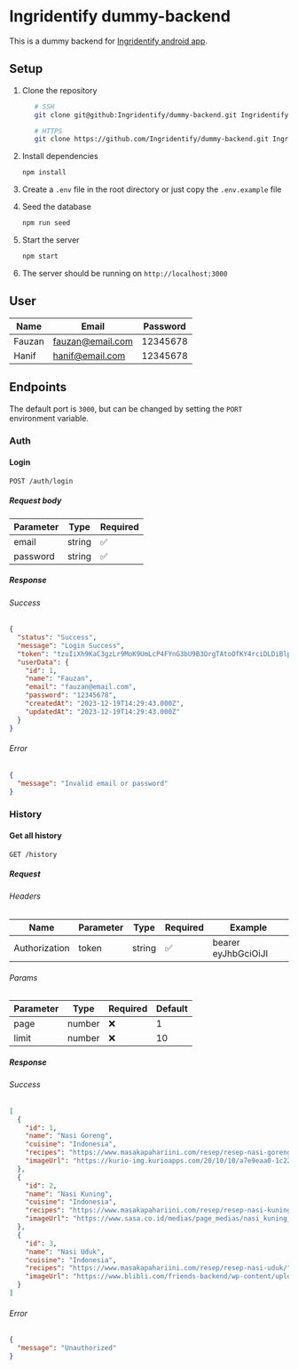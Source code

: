 # Ingridentify dummy-backend

This is a dummy backend for [Ingridentify android app](https://github.com/Ingridentify/Ingridentify).

## Setup

1. Clone the repository

   ```bash
      # SSH
      git clone git@github:Ingridentify/dummy-backend.git Ingridentify-dummy-backend

      # HTTPS
      git clone https://github.com/Ingridentify/dummy-backend.git Ingridentify-dummy-backend
   ```

2. Install dependencies

   ```bash
   npm install
   ```

3. Create a `.env` file in the root directory or just copy the `.env.example` file
4. Seed the database

   ```bash
   npm run seed
   ```

5. Start the server

   ```bash
   npm start
   ```

6. The server should be running on `http://localhost:3000`

## User

| Name   | Email            | Password |
| ------ | ---------------- | -------- |
| Fauzan | fauzan@email.com | 12345678 |
| Hanif  | hanif@email.com  | 12345678 |

## Endpoints

The default port is `3000`, but can be changed by setting the `PORT` environment variable.

### Auth

#### Login

```http
POST /auth/login
```

##### Request body

| Parameter | Type   | Required           |
| --------- | ------ | ------------------ |
| email     | string | :white_check_mark: |
| password  | string | :white_check_mark: |

##### Response

###### Success

```json
{
  "status": "Success",
  "message": "Login Success",
  "token": "tzuIiXh9KaC3gzLr9MoK9UmLcP4FYnG3bU9B3OrgTAtoOfKY4rciDLDiBlpsot7d",
  "userData": {
    "id": 1,
    "name": "Fauzan",
    "email": "fauzan@email.com",
    "password": "12345678",
    "createdAt": "2023-12-19T14:29:43.000Z",
    "updatedAt": "2023-12-19T14:29:43.000Z"
  }
}
```

###### Error

```json
{
  "message": "Invalid email or password"
}
```

### History

#### Get all history

```http
GET /history
```

##### Request

###### Headers

| Name          | Parameter | Type   | Required           | Example             |
| ------------- | --------- | ------ | ------------------ | ------------------- |
| Authorization | token     | string | :white_check_mark: | bearer eyJhbGciOiJI |

###### Params

| Parameter | Type   | Required | Default |
| --------- | ------ | -------- | ------- |
| page      | number | :x:      | 1       |
| limit     | number | :x:      | 10      |

##### Response

###### Success

```json
[
  {
    "id": 1,
    "name": "Nasi Goreng",
    "cuisine": "Indonesia",
    "recipes": "https://www.masakapahariini.com/resep/resep-nasi-goreng/",
    "imageUrl": "https://kurio-img.kurioapps.com/20/10/10/a7e9eaa0-1c22-42b0-a11f-0a5ad1d30126.jpeg"
  },
  {
    "id": 2,
    "name": "Nasi Kuning",
    "cuisine": "Indonesia",
    "recipes": "https://www.masakapahariini.com/resep/resep-nasi-kuning/",
    "imageUrl": "https://www.sasa.co.id/medias/page_medias/nasi_kuning_rice_cooker.jpg"
  },
  {
    "id": 3,
    "name": "Nasi Uduk",
    "cuisine": "Indonesia",
    "recipes": "https://www.masakapahariini.com/resep/resep-nasi-uduk/",
    "imageUrl": "https://www.blibli.com/friends-backend/wp-content/uploads/2023/04/B300028-Cover-resep-nasi-uduk.jpg"
  }
]
```

###### Error

```json
{
  "message": "Unauthorized"
}
```
